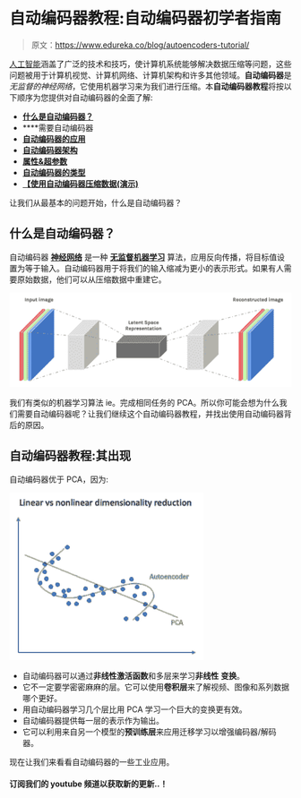 # 自动编码器教程:自动编码器初学者指南

> 原文：<https://www.edureka.co/blog/autoencoders-tutorial/>

[人工智能](https://www.edureka.co/ai-deep-learning-with-tensorflow)涵盖了广泛的技术和技巧，使计算机系统能够解决数据压缩等问题，这些问题被用于计算机视觉、计算机网络、计算机架构和许多其他领域。**自动编码器**是*无监督的神经网络*，它使用机器学习来为我们进行压缩。本**自动编码器教程**将按以下顺序为您提供对自动编码器的全面了解:

*   **[什么是自动编码器？](#what-are-autoencoders)**
*   **[](#need)**需要自动编码器
*   **[自动编码器的应用](#applications)**
*   **[自动编码器架构](#architecture)**
*   **[属性&超参数](#properties-hyperparameters)**
*   **[自动编码器的类型](#types)**
*   **[【使用自动编码器压缩数据(演示)](#demo)**

让我们从最基本的问题开始，什么是自动编码器？

## **什么是自动编码器？**

自动编码器 [**神经网络**](https://www.edureka.co/blog/neural-network-tutorial/) 是一种 [**无监督机器学习**](https://www.edureka.co/blog/what-is-machine-learning/) 算法，应用反向传播，将目标值设置为等于输入。自动编码器用于将我们的输入缩减为更小的表示形式。如果有人需要原始数据，他们可以从压缩数据中重建它。

![Autoencoders Tutorial - Autoencoders](img/ef48ada1bbe76d2d3a767244f2c6bce2.png)

我们有类似的机器学习算法 ie。完成相同任务的 PCA。所以你可能会想为什么我们需要自动编码器呢？让我们继续这个自动编码器教程，并找出使用自动编码器背后的原因。

## **自动编码器教程:其出现**

自动编码器优于 PCA，因为:

![Autoencoders Tutorial - PCA vs Autoencoders](img/e46f72a6b7a897cf432ca67bdc2d4787.png)

*   自动编码器可以通过**非线性激活函数**和多层来学习**非线性** **变换**。
*   它不一定要学密密麻麻的层。它可以使用**卷积层**来了解视频、图像和系列数据哪个更好。
*   用自动编码器学习几个层比用 PCA 学习一个巨大的变换更有效。
*   自动编码器提供每一层的表示作为输出。
*   它可以利用来自另一个模型的**预训练层**来应用迁移学习以增强编码器/解码器。

现在让我们来看看自动编码器的一些工业应用。

#### 订阅我们的 youtube 频道以获取新的更新..！